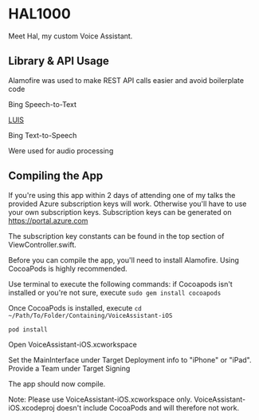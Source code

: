 # HAL1000
Meet Hal, my custom Voice Assistant. 

## Library & API Usage
Alamofire was used to make REST API calls easier and avoid boilerplate code

Bing Speech-to-Text

[LUIS](https://luis.ai)

Bing Text-to-Speech

Were used for audio processing

## Compiling the App
If you're using this app within 2 days of attending one of my talks the provided Azure subscription keys will work. 
Otherwise you'll have to use your own subscription keys. Subscription keys can be generated on https://portal.azure.com

The subscription key constants can be found in the top section of ViewController.swift. 

Before you can compile the app, you'll need to install Alamofire. Using CocoaPods is highly recommended. 

Use terminal to execute the following commands: 
if Cocoapods isn't installed or you're not sure, execute
`sudo gem install cocoapods`

Once CocoaPods is installed, execute
`cd ~/Path/To/Folder/Containing/VoiceAssistant-iOS`

`pod install`

Open VoiceAssistant-iOS.xcworkspace

Set the MainInterface under Target Deployment info to "iPhone" or "iPad". 
Provide a Team under Target Signing

The app should now compile. 

Note: Please use VoiceAssistant-iOS.xcworkspace only. 
VoiceAssistant-iOS.xcodeproj doesn't include CocoaPods and will therefore not work. 
